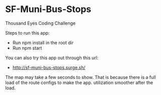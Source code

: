 # SF-Muni-Bus-Stops
Thousand Eyes Coding Challenge

Steps to run this app:

- Run npm install in the root dir
- Run npm start

You can also try this app out through this url:
- http://sf-muni-bus-stops.surge.sh/

The map may take a few seconds to show. That is because there is a full load of the route configs to make the app. utilization smoother after the load.
